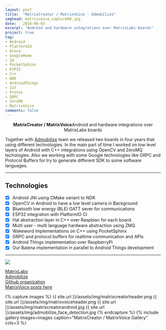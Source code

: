 ```yaml
---
layout: post
title:  "MatrixCreator / MatrixVoice - Admobilize"
imghead: matrixvoice_capture00.jpg
date:   2016-06-03
excerpt: "Android and hardware integrations over MatrixLabs boards"
project: true
tag:
- Android
- PlatformIO
- Alexa
- GoogleHome
- IA
- PocketSphinx
- ESP32
- C++
- NDK
- AndroidThings
- IoT
- Protos
- GRPC
- ZeroMQ
- MatrixVoice
comments: false
---
```

   
<center><b>MatrixCreator / MatrixVoice</b>Android and hardware integrations over MatrixLabs boards</center>

Together with [Admobilize](https://www.admobilize.com/) team we released two boards in four years that using different technologies. In the main part of time I worked on low level layers of Android with C++ integrations using OpenCV and ZeroMQ techologies. Also we working with some Google technologies like GRPC and Protocol Buffers for try to generate different SDK to some software languages.

---

## Technologies


- [x] Android JNI using CMake variant to NDK
- [x] OpenCV in Android to have a low level camera in Background
- [x] Bluetooth low energy (BLE) GATT sever for communications
- [x] ESP32 integration with PlatformIO CI
- [x] Hal abstraction layer in C++ over Raspbian for each board.
- [x] Multi user - multi language hardware abstraction using ZMQ
- [x] Wakeword implementations on C++ using PocketSphinx
- [x] GRPC and protocol buffers for realtime communication and APIs
- [x] Android Things implementation over RaspberryPi
- [x] Our Balena implementation in parallel to Android Things development

---

<a href="https://youtu.be/YMRRN0Mzvw0" target="_blank"><img src="{{ site.url }}/assets/img/matrixvoice_youtube.jpg" align="center"></a>

[MatrixLabs](https://www.matrix.one/)  
[Admobilize](https://www.admobilize.com/)  
[Github organization](https://github.com/matrix-io/)  
[MatrixVoice posts here](https://hpsaturn.com/tags/#MatrixVoice)


{% capture images %}
  {{ site.url }}/assets/img/matrixcreatorheader.png
  {{ site.url }}/assets/img/matrixvoiceheader.png
  {{ site.url }}/assets/img/matrixcreatorandroid.jpg
  {{ site.url }}/assets/img/admobilize_face_detection.jpg
{% endcapture %}
{% include gallery images=images caption="MatrixCreator / MatrixVoice Gallery" cols=3 %}
